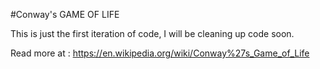 #Conway's GAME OF LIFE

This is just the first iteration of code, I will be cleaning up code soon.

Read more at : https://en.wikipedia.org/wiki/Conway%27s_Game_of_Life
